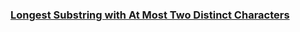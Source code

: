 ### [Longest Substring with At Most Two Distinct Characters](https://leetcode.com/problems/longest-substring-with-at-most-two-distinct-characters)

